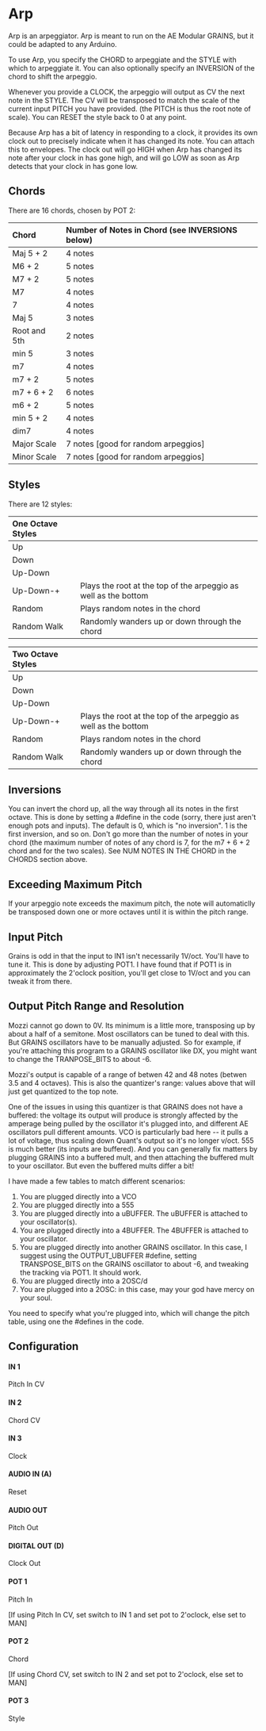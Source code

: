 # Arp

Arp is an arpeggiator.  Arp is meant to run on the AE Modular GRAINS, but it could be  adapted to any Arduino.

To use Arp, you specify the CHORD to arpeggiate and the STYLE with which to arpeggiate it. You can also optionally specify an INVERSION of the chord to shift the arpeggio.

Whenever you provide a CLOCK, the arpeggio will output as CV the next note in the STYLE. The CV will be transposed to match the scale of the current input PITCH you have provided. (the PITCH is thus the root note of scale).  You can RESET the style back to 0 at any point.

Because Arp has a bit of latency in responding to a clock, it provides its own clock out to precisely indicate when it has changed its note.  You can attach this to envelopes.  The clock out will go HIGH when Arp has changed its note after your clock in has gone high,  and will go LOW as soon as Arp detects that your clock in has gone low.

## Chords
There are 16 chords, chosen by POT 2:

| Chord			| Number of Notes in Chord (see INVERSIONS below)  |
|:---------------|:-----------------------------------------------|
| Maj 5 + 2		| 4 notes                                        |
| M6 + 2			| 5 notes                                        |
| M7 + 2			| 5 notes                                        |
| M7				| 4 notes                                        |
| 7              | 4 notes                                        |
| Maj 5			| 3 notes                                        |
| Root and 5th	| 2 notes                                        |
| min 5			| 3 notes                                        |
| m7				| 4 notes                                        |
| m7 + 2			| 5 notes                                        |
| m7 + 6 + 2		| 6 notes                                        |
| m6 + 2			| 5 notes                                        |
| min 5 + 2		| 4 notes                                        |
| dim7			   | 4 notes                                        |
| Major Scale		| 7 notes	[good for random arpeggios]            |
| Minor Scale 	| 7 notes	[good for random arpeggios]            |


## Styles
There are 12 styles:

| One Octave Styles |                                                                 |
|:------------------|:----------------------------------------------------------------|
| Up                |                                                                 |
| Down              |                                                                 |
| Up-Down           |                                                                 |
| Up-Down-+         | Plays the root at the top of the arpeggio as well as the bottom |
| Random            | Plays random notes in the chord                                 |
| Random Walk	       | Randomly wanders up or down through the chord                   |

| Two Octave Styles |                                                                 |
|:------------------|:----------------------------------------------------------------|
| Up                |                                                                 |
| Down              |                                                                 |
| Up-Down           |                                                                 |
| Up-Down-+	       | Plays the root at the top of the arpeggio as well as the bottom |
| Random            | Plays random notes in the chord                                 |
| Random Walk	       | Randomly wanders up or down through the chord                   |


## Inversions

You can invert the chord up, all the way through all its notes in the first octave. This is done by setting a #define in the code (sorry, there just aren't enough pots and inputs). The default is 0, which is "no inversion".  1 is the first inversion, and so on.  Don't go more than the number of notes in your chord (the maximum number of notes of any chord is 7, for the m7 + 6 + 2 chord and for the two scales).  See NUM NOTES IN THE CHORD in the CHORDS section above.


## Exceeding Maximum Pitch
If your arpeggio note exceeds the maximum pitch, the note will automaticlly be transposed down one or more octaves until it is within the pitch range.


## Input Pitch
Grains is odd in that the input to IN1 isn't necessarily 1V/oct.  You'll have to tune it. This is done by adjusting POT1.  I have found that if POT1 is in approximately the 2'oclock position, you'll get close to 1V/oct and you can tweak it from there.


## Output Pitch Range and Resolution

Mozzi cannot go down to 0V.  Its minimum is a little more, transposing up by about a half of a semitone.   Most oscillators can be tuned to deal with this. But GRAINS oscillators have to be manually adjusted.  So for example, if you're attaching  this program to a GRAINS oscillator like DX, you might want to change the TRANPOSE\_BITS to about -6.

Mozzi's output is capable of a range of betwen 42 and 48 notes (betwen 3.5 and 4 octaves).   This is also the quantizer's range: values above that will just get quantized to the top note.

One of the issues in using this quantizer is that GRAINS does not have a buffered: the voltage its output will produce is strongly affected by the amperage being pulled by the oscillator it's plugged into, and different AE oscillators pull different amounts. VCO is particularly bad here -- it pulls a lot of voltage, thus scaling down Quant's output so it's no longer v/oct.  555 is much better (its inputs are buffered).  And you can generally fix matters by plugging GRAINS into a buffered mult, and then attaching the buffered mult to your oscillator.  But even the buffered mults differ a bit!

I have made a few tables to match different scenarios:

1. You are plugged directly into a VCO
2. You are plugged directly into a 555
3. You are plugged directly into a uBUFFER.  The uBUFFER is attached to your oscillator(s).
4. You are plugged directly into a 4BUFFER.  The 4BUFFER is attached to your oscillator.
5. You are plugged directly into another GRAINS oscillator.  In this case, I suggest using the OUTPUT\_UBUFFER #define, setting TRANSPOSE\_BITS on the GRAINS oscillator to about -6, and tweaking the tracking via POT1.  It should work.
6. You are plugged directly into a 2OSC/d
7. You are plugged into a 2OSC: in this case, may your god have mercy on your soul.

You need to specify what you're plugged into, which will change the pitch table, using one the #defines in the code.



## Configuration

#### IN 1
Pitch In CV
#### IN 2
Chord CV
#### IN 3
Clock
#### AUDIO IN (A)
Reset
#### AUDIO OUT
Pitch Out
#### DIGITAL OUT (D) 
Clock Out
#### POT 1
Pitch In

[If using Pitch In CV, set switch to IN 1 and set pot to 2'oclock, else set to MAN]
#### POT 2
Chord

[If using Chord CV, set switch to IN 2 and set pot to 2'oclock, else set to MAN]
#### POT 3
Style
